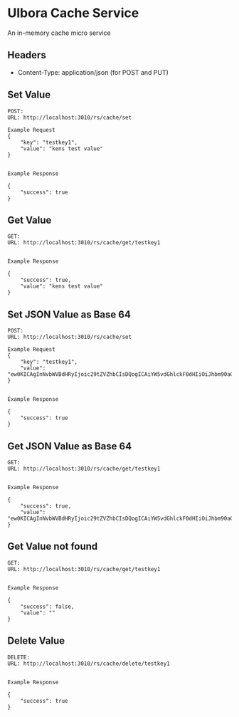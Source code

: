 Ulbora Cache Service
==============

An in-memory cache micro service


## Headers
- Content-Type: application/json (for POST and PUT)


## Set Value

```
POST:
URL: http://localhost:3010/rs/cache/set

Example Request
{
	"key": "testkey1",
	"value": "kens test value"
}
  
```

```
Example Response   

{
    "success": true
}

```



## Get Value

```
GET:
URL: http://localhost:3010/rs/cache/get/testkey1
  
```

```
Example Response   

{
    "success": true,
    "value": "kens test value"
}

```

## Set JSON Value as Base 64

```
POST:
URL: http://localhost:3010/rs/cache/set

Example Request
{
	"key": "testkey1",
	"value": "ew0KICAgInNvbWVBdHRyIjoic29tZVZhbCIsDQogICAiYW5vdGhlckF0dHIiOiJhbm90aGVyVmFsIg0KfQ=="
}
  
```

```
Example Response   

{
    "success": true
}

```



## Get JSON Value as Base 64

```
GET:
URL: http://localhost:3010/rs/cache/get/testkey1
  
```

```
Example Response   

{
    "success": true,
    "value": "ew0KICAgInNvbWVBdHRyIjoic29tZVZhbCIsDQogICAiYW5vdGhlckF0dHIiOiJhbm90aGVyVmFsIg0KfQ=="
}

```


## Get Value not found

```
GET:
URL: http://localhost:3010/rs/cache/get/testkey1
  
```

```
Example Response   

{
    "success": false,
    "value": ""
}

```


## Delete Value

```
DELETE:
URL: http://localhost:3010/rs/cache/delete/testkey1
  
```

```
Example Response   

{
    "success": true
}

```

